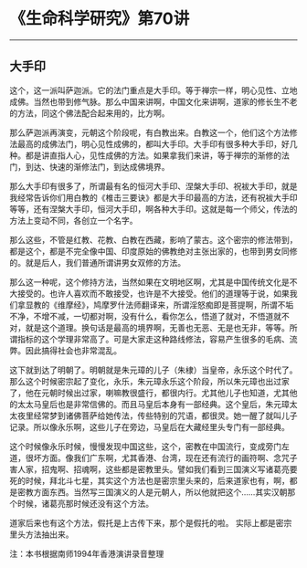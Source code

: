 # 《生命科学研究》第70讲

------

## 大手印

这个，这一派叫萨迦派。它的法门重点是大手印。等于禅宗一样，明心见性、立地成佛。当然也带到修气脉。那么中国来讲啊，中国文化来讲啊，道家的修长生不老的方法，同这个佛法配合起来用的，比方啊。

那么萨迦派再演变，元朝这个阶段呢，有白教出来。白教这一个，他们这个方法修法最高的成佛法门，明心见性成佛的，都叫大手印。大手印有很多种大手印，好几种。都是讲直指人心，见性成佛的方法。如果拿我们来讲，等于禅宗的渐修的法门，到达、快速的渐修法门，到达成佛境界。

那么大手印有很多了，所谓最有名的恒河大手印、涅槃大手印、祝袚大手印，就是我经常告诉你们用白教的《椎击三要诀》都是大手印最高的方法，还有祝袚大手印等等，还有涅槃大手印，恒河大手印，啊各种大手印。这就是每一个师父，传法的方法上变动不同，各创立一个名字。

那么这些，不管是红教、花教、白教在西藏，影响了蒙古。这个密宗的修法带到，都是这个，都是不完全像中国、印度原始的佛教绝对主张出家的，也带到男女同修的。就是后人，我们普通所谓讲男女双修的方法。

那么这一种呢，这个修持方法，当然如果在文明地区啊，尤其是中国传统文化是不大接受的。也许人喜欢而不敢接受，也许是不大接受。他们的道理等于说，如果我们拿显教的《维摩经》，鸠摩罗什法师翻译来，所谓淫怒痴即是菩提啊，所谓不垢不净，不增不减，一切都对啊，没有什么，看你怎么，悟道了就对，不悟道就不对，就是这个道理。换句话是最高的境界啊，无善也无恶、无是也无非，等等。所谓指标的这个学理非常高了。可是大家走这种路线修法，容易产生很多的毛病、流弊。因此搞得社会也非常混乱。

这下就到达了明朝了。明朝就是朱元璋的儿子（朱棣）当皇帝，永乐这个时代了。那么这个时候密宗起了变化，永乐，朱元璋永乐这个阶段，所以朱元璋也出过家了，他在元朝时候出过家，喇嘛教很盛行，都很内行。尤其他儿子也知道，尤其他的太太马皇后也是非常信佛的。而且马皇后本身有一部经典。这个皇后，朱元璋太太夜里经常梦到诸佛菩萨给她传法，传些特别的咒语，都很灵。她一醒了就叫儿子记录。所以像永乐啊，这些儿子在旁边，马皇后在大藏经里头专门有一部经典。

这个时候像永乐时候，慢慢发现中国这些，这个，密教在中国流行，变成旁门左道，很坏方面。像我们广东啊，尤其香港、台湾，现在还有流行的画符啊、念咒子害人家，招鬼啊、招魂啊，这些都是密教里头。譬如我们看到三国演义写诸葛亮要死的时候，拜北斗七星，其实这个方法也是密宗里头来的，后来道家也有，啊，都是密教方面东西。当然写三国演义的人是元朝人，所以他就把这个……其实汉朝那个时候，诸葛亮那时候还没有这个方法。

道家后来也有这个方法，假托是上古传下来，那个是假托的啦。 实际上都是密宗里头方法抽出来。

注：本书根据南师1994年香港演讲录音整理


